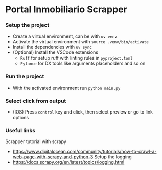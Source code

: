 # Portal Inmobiliario Scrapper

### Setup the project
- Create a virtual environment, can be with `uv venv`
- Activate the virtual environment with `source .venv/bin/activate`
- Install the dependencies with `uv sync`
- (Optional) Install the VSCode extensions
  - `Ruff` for setup ruff with linting rules in `pyproject.toml`
  - `Pylance` for DX tools like arguments placeholders and so on

### Run the project
- With the activated environment run `python main.py`

### Select click from output
- (IOS) Press `control` key and click, then select preview or go to link options

### Useful links

Scrapper tutorial with scrapy
- https://www.digitalocean.com/community/tutorials/how-to-crawl-a-web-page-with-scrapy-and-python-3
Setup the logging
- https://docs.scrapy.org/en/latest/topics/logging.html